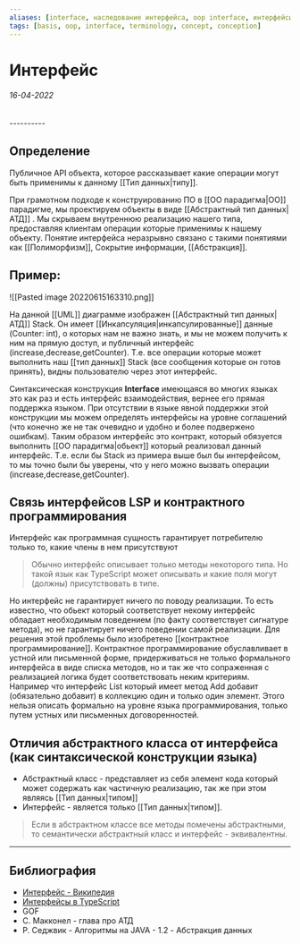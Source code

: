 ```yaml
---
aliases: [interface, наследование интерфейса, oop interface, интерфейсы, интерфейса]
tags: [basis, oop, interface, terminology, concept, conception]
---
```

# Интерфейс
<h6>16-04-2022</h6>
----------

## Определение
Публичное API объекта, которое рассказывает какие операции могут быть применимы к данному [[Тип данных|типу]].

При грамотном подходе к конструированию ПО в [[ОО парадигма|ОО]] парадигме, мы проектируем объекты в виде [[Абстрактный тип данных|АТД]] . Мы скрываем внутреннюю реализацию нашего типа, предоставляя клиентам операции которые применимы к нашему объекту. Понятие интерфейса неразрывно связано с такими понятиями как [[Полиморфизм]], Сокрытие информации, [[Абстракция]]. 

## Пример:
![[Pasted image 20220615163310.png]]

На данной [[UML]] диаграмме изображен [[Абстрактный тип данных|АТД]] Stack. Он имеет [[Инкапсуляция|инкапсулированные]] данные (Counter: int), о которых нам не важно знать, и мы не можем получить к ним на прямую доступ, и публичный интерфейс (increase,decrease,getCounter). Т.е. все операции которые может выполнить наш [[тип данных]] Stack (все сообщения которые он готов принять), видны пользователю через этот интерфейс.

Синтаксическая конструкция **Interface** имеющаяся во многих языках это как раз и есть интерфейс взаимодействия, вернее его прямая поддержка языком. При отсутствии в языке явной поддержки этой конструкции мы можем определять интерфейсы на уровне соглашений (что конечно же не так очевидно и удобно и более подвержено ошибкам). 
Таким образом интерфейс это контракт, который обязуется выполнить [[ОО парадигма|обьект]] который реализовал данный интерфейс.
Т.е. если бы Stack из примера выше был бы интерфейсом, то мы точно были бы уверены, что у него можно вызвать операции (increase,decrease,getCounter).

## Связь интерфейсов LSP и контрактного программирования
Интерфейс как программная сущность гарантирует потребителю только то, какие члены в нем присутствуют
> Обычно интерфейс описывает только методы некоторого типа. Но такой язык как TypeScript может описывать и какие поля могут (должны) присутствовать в типе.

Но интерфейс не гарантирует ничего по поводу реализации. То есть известно, что обьект который соответствует некому интерфейс обладает необходимым поведением (по факту соответствует сигнатуре метода), но не гарантирует ничего поведении самой реализации. Для решения этой проблемы было изобретено [[контрактное программирование]]. Контрактное программирование обуславливает в устной или письменной форме, придерживаться не только формального интерфейса в виде списка методов, но и так же что сопраженная с реализацией логика будет соответствовать неким критериям. Например что интерфейс List который имеет метод Add добавит (обязательно добавит) в коллекцию один и только один элемент. Этого нельзя описать формально на уровне языка программирования, только путем устных или письменных договоренностей.

## Отличия абстрактного класса от интерфейса (как синтаксической конструкции языка)
- Абстрактный класс - представляет из себя элемент кода который может содержать как частичную реализацию, так же при этом являясь [[Тип данных|типом]]
- Интерфейс - является только [[Тип данных|типом]].
> Если в абстрактном классе все методы помечены абстрактными, то семантически абстрактный класс и интерфейс - эквивалентны.

---
## Библиография
-  [Интерфейс - Википедия](https://ru.wikipedia.org/wiki/%D0%98%D0%BD%D1%82%D0%B5%D1%80%D1%84%D0%B5%D0%B9%D1%81_(%D0%BE%D0%B1%D1%8A%D0%B5%D0%BA%D1%82%D0%BD%D0%BE-%D0%BE%D1%80%D0%B8%D0%B5%D0%BD%D1%82%D0%B8%D1%80%D0%BE%D0%B2%D0%B0%D0%BD%D0%BD%D0%BE%D0%B5_%D0%BF%D1%80%D0%BE%D0%B3%D1%80%D0%B0%D0%BC%D0%BC%D0%B8%D1%80%D0%BE%D0%B2%D0%B0%D0%BD%D0%B8%D0%B5))
- [Интерфейсы в TypeScript](https://scriptdev.ru/guide/021/#_1)
- GOF
- С. Макконел - глава про АТД
- Р. Седжвик - Алгоритмы на JAVA - 1.2 - Абстракция данных
